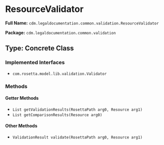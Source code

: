# ResourceValidator

**Full Name:** `cdm.legaldocumentation.common.validation.ResourceValidator`

**Package:** `cdm.legaldocumentation.common.validation`

## Type: Concrete Class

### Implemented Interfaces

- `com.rosetta.model.lib.validation.Validator`

### Methods

#### Getter Methods

- `List getValidationResults(RosettaPath arg0, Resource arg1)`
- `List getComparisonResults(Resource arg0)`

#### Other Methods

- `ValidationResult validate(RosettaPath arg0, Resource arg1)`

